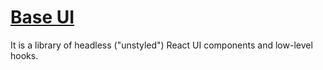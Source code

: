# [Base UI](https://mui.com/base-ui/getting-started/)
It is a library of headless ("unstyled") React UI components and low-level hooks.




